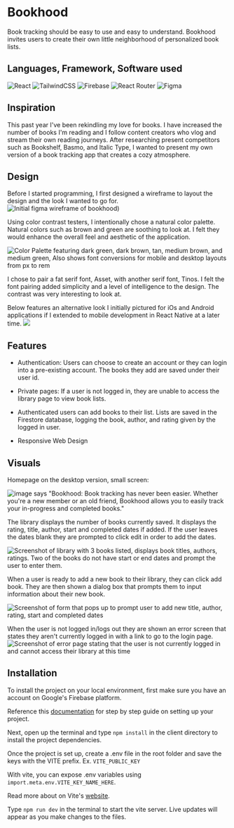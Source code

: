 # Bookhood 
Book tracking should be easy to use and easy to understand. Bookhood invites users to create their own little neighborhood of personalized book lists.

## Languages, Framework, Software used 
![React](https://img.shields.io/badge/react-%2320232a.svg?style=for-the-badge&logo=react&logoColor=%2361DAFB)
![TailwindCSS](https://img.shields.io/badge/tailwindcss-%2338B2AC.svg?style=for-the-badge&logo=tailwind-css&logoColor=white)
![Firebase](https://img.shields.io/badge/firebase-%23039BE5.svg?style=for-the-badge&logo=firebase)
![React Router](https://img.shields.io/badge/React_Router-CA4245?style=for-the-badge&logo=react-router&logoColor=white)
![Figma](https://img.shields.io/badge/figma-%23F24E1E.svg?style=for-the-badge&logo=figma&logoColor=white)

## Inspiration 
This past year I've been rekindling my love for books. I have increased the number of books I'm reading and I follow content creators who vlog and stream their own reading journeys. After researching present competitors such as Bookshelf, Basmo, and Italic Type, I wanted to present my own version of a book tracking app that creates a cozy atmosphere.

## Design 
Before I started programming, I first designed a wireframe to layout the design and the look I wanted to go for.
![Initial figma wireframe of bookhood](image-7.png))

Using color contrast testers, I intentionally chose a natural color palette. Natural colors such as brown and green are soothing to look at. I felt they would enhance the overall feel and aesthetic of the application.

![Color Palette featuring dark green, dark brown, tan, medium brown, and medium green, Also shows font conversions for mobile and desktop layouts from px to rem](image-1.png)

I chose to pair a fat serif font, Asset, with another serif font, Tinos. I felt the font pairing added simplicity and a level of intelligence to the design. The contrast was very interesting to look at.

Below features an alternative look I initially pictured for iOs and Android applications if I extended to mobile development in React Native at a later time.
![](image-2.png)

## Features 
- Authentication: Users can choose to create an account or they can login into a pre-existing account. The books they add are saved under their user id.

- Private pages: If a user is not logged in, they are unable to access the library page to view book lists.

- Authenticated users can add books to their list. Lists are saved in the Firestore database, logging the book, author, and rating given by the logged in user.

- Responsive Web Design 

## Visuals
Homepage on the desktop version, small screen: 

![image says "Bookhood: Book tracking has never been easier. Whether  you're a new member or an old friend, Bookhood allows you to easily track your in-progress and completed books."](image-8.png)

The library displays the number of books currently saved. It displays the rating, title, author, start and completed dates if added. If the user leaves the dates blank they are prompted to click edit in order to add the dates. 

![Screenshot of library with 3 books listed, displays book titles, authors, ratings. Two of the books do not have start or end dates and prompt the user to enter them.](image-9.png)

When a user is ready to add a new book to their library, they can click add book. They are then shown a dialog box that prompts them to input information about their new book. 

![Screenshot of form that pops up to prompt user to add new title, author, rating, start and completed dates](image-10.png)

When the user is not logged in/logs out they are shown an error screen that states they aren't currently logged in with a link to go to the login page.
![Screenshot of error page stating that the user is not currently logged in and cannot access their library at this time](image-11.png)


## Installation 
To install the project on your local environment, first make sure you have an account on Google's Firebase platform. 

Reference this [documentation](https://firebase.google.com/docs/web/setup) for step by step guide on setting up your project.

Next, open up the terminal and type ```npm install``` in the client directory to install the project dependencies. 

Once the project is set up, create a .env file in the root folder and save the keys with the VITE prefix. Ex. ```VITE_PUBLIC_KEY``` 

With vite, you can expose .env variables using ```import.meta.env.VITE_KEY_NAME_HERE```.

Read more about on Vite's [website](https://vitejs.dev/guide/env-and-mode.html).

Type ```npm run dev``` in the terminal to start the vite server. Live updates will appear as you make changes to the files.

